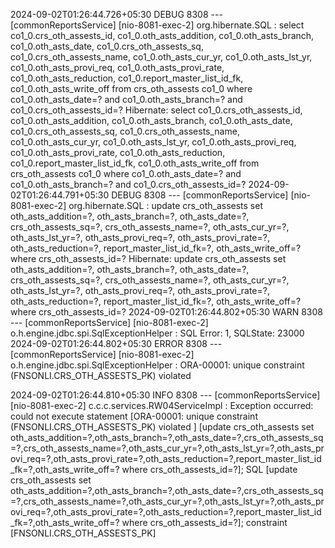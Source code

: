 2024-09-02T01:26:44.726+05:30 DEBUG 8308 --- [commonReportsService] [nio-8081-exec-2] org.hibernate.SQL                        : 
    select
        co1_0.crs_oth_assests_id,
        co1_0.oth_asts_addition,
        co1_0.oth_asts_branch,
        co1_0.oth_asts_date,
        co1_0.crs_oth_assests_sq,
        co1_0.crs_oth_assests_name,
        co1_0.oth_asts_cur_yr,
        co1_0.oth_asts_lst_yr,
        co1_0.oth_asts_provi_req,
        co1_0.oth_asts_provi_rate,
        co1_0.oth_asts_reduction,
        co1_0.report_master_list_id_fk,
        co1_0.oth_asts_write_off 
    from
        crs_oth_assests co1_0 
    where
        co1_0.oth_asts_date=? 
        and co1_0.oth_asts_branch=? 
        and co1_0.crs_oth_assests_id=?
Hibernate: 
    select
        co1_0.crs_oth_assests_id,
        co1_0.oth_asts_addition,
        co1_0.oth_asts_branch,
        co1_0.oth_asts_date,
        co1_0.crs_oth_assests_sq,
        co1_0.crs_oth_assests_name,
        co1_0.oth_asts_cur_yr,
        co1_0.oth_asts_lst_yr,
        co1_0.oth_asts_provi_req,
        co1_0.oth_asts_provi_rate,
        co1_0.oth_asts_reduction,
        co1_0.report_master_list_id_fk,
        co1_0.oth_asts_write_off 
    from
        crs_oth_assests co1_0 
    where
        co1_0.oth_asts_date=? 
        and co1_0.oth_asts_branch=? 
        and co1_0.crs_oth_assests_id=?
2024-09-02T01:26:44.791+05:30 DEBUG 8308 --- [commonReportsService] [nio-8081-exec-2] org.hibernate.SQL                        : 
    update
        crs_oth_assests 
    set
        oth_asts_addition=?,
        oth_asts_branch=?,
        oth_asts_date=?,
        crs_oth_assests_sq=?,
        crs_oth_assests_name=?,
        oth_asts_cur_yr=?,
        oth_asts_lst_yr=?,
        oth_asts_provi_req=?,
        oth_asts_provi_rate=?,
        oth_asts_reduction=?,
        report_master_list_id_fk=?,
        oth_asts_write_off=? 
    where
        crs_oth_assests_id=?
Hibernate: 
    update
        crs_oth_assests 
    set
        oth_asts_addition=?,
        oth_asts_branch=?,
        oth_asts_date=?,
        crs_oth_assests_sq=?,
        crs_oth_assests_name=?,
        oth_asts_cur_yr=?,
        oth_asts_lst_yr=?,
        oth_asts_provi_req=?,
        oth_asts_provi_rate=?,
        oth_asts_reduction=?,
        report_master_list_id_fk=?,
        oth_asts_write_off=? 
    where
        crs_oth_assests_id=?
2024-09-02T01:26:44.802+05:30  WARN 8308 --- [commonReportsService] [nio-8081-exec-2] o.h.engine.jdbc.spi.SqlExceptionHelper   : SQL Error: 1, SQLState: 23000
2024-09-02T01:26:44.802+05:30 ERROR 8308 --- [commonReportsService] [nio-8081-exec-2] o.h.engine.jdbc.spi.SqlExceptionHelper   : ORA-00001: unique constraint (FNSONLI.CRS_OTH_ASSESTS_PK) violated

2024-09-02T01:26:44.810+05:30  INFO 8308 --- [commonReportsService] [nio-8081-exec-2] c.c.c.services.RW04ServiceImpl           : Exception occurred: could not execute statement [ORA-00001: unique constraint (FNSONLI.CRS_OTH_ASSESTS_PK) violated
] [update crs_oth_assests set oth_asts_addition=?,oth_asts_branch=?,oth_asts_date=?,crs_oth_assests_sq=?,crs_oth_assests_name=?,oth_asts_cur_yr=?,oth_asts_lst_yr=?,oth_asts_provi_req=?,oth_asts_provi_rate=?,oth_asts_reduction=?,report_master_list_id_fk=?,oth_asts_write_off=? where crs_oth_assests_id=?]; SQL [update crs_oth_assests set oth_asts_addition=?,oth_asts_branch=?,oth_asts_date=?,crs_oth_assests_sq=?,crs_oth_assests_name=?,oth_asts_cur_yr=?,oth_asts_lst_yr=?,oth_asts_provi_req=?,oth_asts_provi_rate=?,oth_asts_reduction=?,report_master_list_id_fk=?,oth_asts_write_off=? where crs_oth_assests_id=?]; constraint [FNSONLI.CRS_OTH_ASSESTS_PK]
